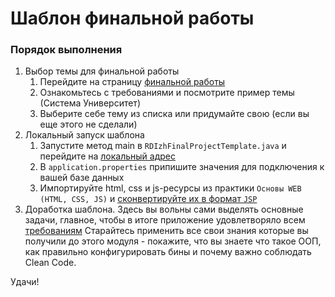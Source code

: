 # Шаблон финальной работы

### Порядок выполнения
1. Выбор темы для финальной работы
    1. Перейдите на страницу [финальной работы](https://java-online-course.github.io/course/materials/final_project/final_project)
    1. Ознакомьтесь с требованиями и посмотрите пример темы (Система Университет)
    1. Выберите себе тему из списка или придумайте свою (если вы еще этого не сделали)
1. Локальный запуск шаблона
    1. Запустите метод main в `RDIzhFinalProjectTemplate.java` и перейдите на [локальный адрес](/http://localhost:8080)
    1. В `application.properties` припишите значения для подключения к вашей базе данных
    1. Импортируйте html, css и js-ресурсы из практики `Основы WEB (HTML, CSS, JS)` и [сконвертируйте их в формат `JSP`](https://www.techwalla.com/articles/how-to-convert-html-to-jsp)
1. Доработка шаблона. Здесь вы вольны сами выделять основные задачи, главное, чтобы в итоге приложение удовлетворяло всем [требованиям](https://java-online-course.github.io/course/materials/final_project/final_project)
Старайтесь применить все свои знания которые вы получили до этого модуля - покажите, что вы знаете что такое ООП, как правильно
конфигурировать бины и почему важно соблюдать Clean Code. 

Удачи!
